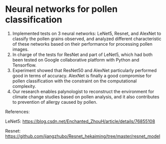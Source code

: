 # Neural networks for pollen classification

1. Implemented tests on 3 neural networks: LeNet5, Resnet, and AlexNet to classify the pollen grains observed, and analyzed different characteristic of these networks based on their performance for processing pollen images. 
2. In charge of the tests for ResNet and part of LeNet5, which had both been tested on Google collaborative platform with Python and Tensorflow. 
3. Experiment showed that ResNet50 and AlexNet particularly performed good in terms of accuracy. AlexNet is finally a good compromise for pollen classification with the constraint on the computational complexity.
4. Our research enables palynologist to reconstruct the environment for climate change studies based on pollen analysis, and it also contributes to prevention of allergy caused by pollen.


References:

LeNet5: https://blog.csdn.net/Enchanted_ZhouH/article/details/76855108

Resnet: https://github.com/jiangzhubo/Resnet_hekaiming/tree/master/resnet_model
